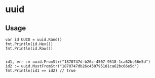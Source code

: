 # uuid


## Usage

    var id UUID = uuid.Rand()
    fmt.Println(id.Hex())
    fmt.Println(id.Raw())


    id1, err := uuid.FromStr("1870747d-b26c-4507-9518-1ca62bc66e5d")
    id2 := uuid.MustFromStr("1870747db26c450795181ca62bc66e5d")
    fmt.Println(id1 == id2) // true

